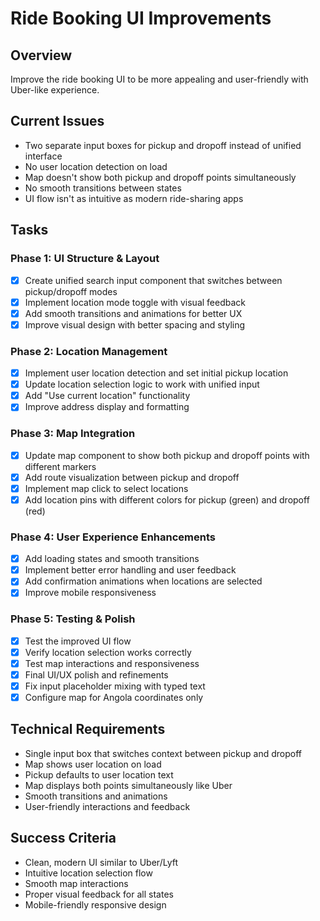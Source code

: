 # Ride Booking UI Improvements

## Overview
Improve the ride booking UI to be more appealing and user-friendly with Uber-like experience.

## Current Issues
- Two separate input boxes for pickup and dropoff instead of unified interface
- No user location detection on load
- Map doesn't show both pickup and dropoff points simultaneously
- No smooth transitions between states
- UI flow isn't as intuitive as modern ride-sharing apps

## Tasks

### Phase 1: UI Structure & Layout
- [x] Create unified search input component that switches between pickup/dropoff modes
- [x] Implement location mode toggle with visual feedback
- [x] Add smooth transitions and animations for better UX
- [x] Improve visual design with better spacing and styling

### Phase 2: Location Management
- [x] Implement user location detection and set initial pickup location
- [x] Update location selection logic to work with unified input
- [x] Add "Use current location" functionality
- [x] Improve address display and formatting

### Phase 3: Map Integration
- [x] Update map component to show both pickup and dropoff points with different markers
- [x] Add route visualization between pickup and dropoff
- [x] Implement map click to select locations
- [x] Add location pins with different colors for pickup (green) and dropoff (red)

### Phase 4: User Experience Enhancements
- [x] Add loading states and smooth transitions
- [x] Implement better error handling and user feedback
- [x] Add confirmation animations when locations are selected
- [x] Improve mobile responsiveness

### Phase 5: Testing & Polish
- [x] Test the improved UI flow
- [x] Verify location selection works correctly
- [x] Test map interactions and responsiveness
- [x] Final UI/UX polish and refinements
- [x] Fix input placeholder mixing with typed text
- [x] Configure map for Angola coordinates only

## Technical Requirements
- Single input box that switches context between pickup and dropoff
- Map shows user location on load
- Pickup defaults to user location text
- Map displays both points simultaneously like Uber
- Smooth transitions and animations
- User-friendly interactions and feedback

## Success Criteria
- Clean, modern UI similar to Uber/Lyft
- Intuitive location selection flow
- Smooth map interactions
- Proper visual feedback for all states
- Mobile-friendly responsive design
